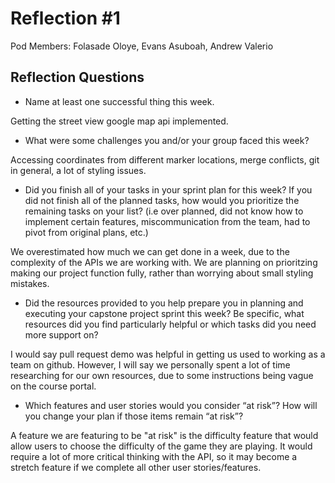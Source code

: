 # Reflection #1

Pod Members: Folasade Oloye, Evans Asuboah, Andrew Valerio

## Reflection Questions

* Name at least one successful thing this week.

 Getting the street view google map api implemented.

* What were some challenges you and/or your group faced this week?

 Accessing coordinates from different marker locations, merge conflicts, git in general, a lot of styling issues.

* Did you finish all of your tasks in your sprint plan for this week? If you did not finish all of the planned tasks, how would you prioritize the remaining tasks on your list?  (i.e over planned, did not know how to implement certain features, miscommunication from the team, had to pivot from original plans, etc.)

We overestimated how much we can get done in a week, due to the complexity of the APIs we are working with. We are planning on prioritzing making our project function fully, rather than worrying about small styling mistakes. 

* Did the resources provided to you help prepare you in planning and executing your capstone project sprint this week? Be specific, what resources did you find particularly helpful or which tasks did you need more support on?

I would say pull request demo was helpful in getting us used to working as a team on github. However, I will say we personally spent a lot of time researching for our own resources, due to some instructions being vague on the course portal.

* Which features and user stories would you consider “at risk”? How will you change your plan if those items remain “at risk”?

 A feature we are featuring to be "at risk" is the difficulty feature that would allow users to choose the difficulty of the game they are playing. It would require a lot of more critical thinking with the API, so it may become a stretch feature if we complete all other user stories/features.

